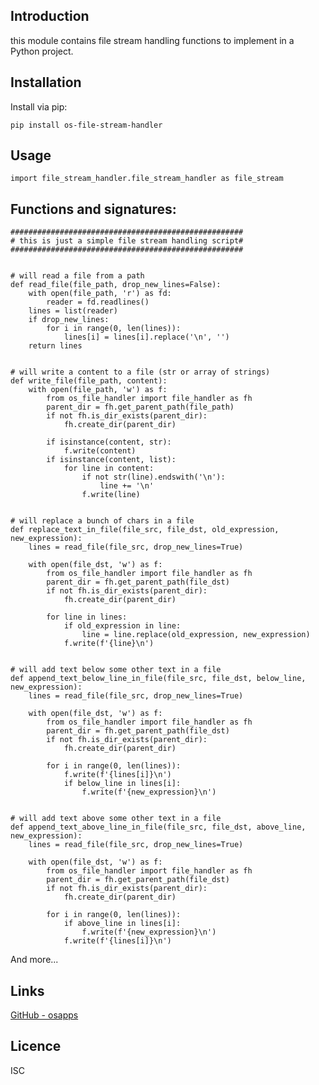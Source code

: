 Introduction
------------

this module contains file stream handling functions to implement in a Python project.

## Installation
Install via pip:

    pip install os-file-stream-handler


## Usage       
        
    import file_stream_handler.file_stream_handler as file_stream
    

## Functions and signatures:
    
    ####################################################
    # this is just a simple file stream handling script#
    ####################################################
    
    
    # will read a file from a path
    def read_file(file_path, drop_new_lines=False):
        with open(file_path, 'r') as fd:
            reader = fd.readlines()
        lines = list(reader)
        if drop_new_lines:
            for i in range(0, len(lines)):
                lines[i] = lines[i].replace('\n', '')
        return lines
    
    
    # will write a content to a file (str or array of strings)
    def write_file(file_path, content):
        with open(file_path, 'w') as f:
            from os_file_handler import file_handler as fh
            parent_dir = fh.get_parent_path(file_path)
            if not fh.is_dir_exists(parent_dir):
                fh.create_dir(parent_dir)
    
            if isinstance(content, str):
                f.write(content)
            if isinstance(content, list):
                for line in content:
                    if not str(line).endswith('\n'):
                        line += '\n'
                    f.write(line)
    
    
    # will replace a bunch of chars in a file
    def replace_text_in_file(file_src, file_dst, old_expression, new_expression):
        lines = read_file(file_src, drop_new_lines=True)
    
        with open(file_dst, 'w') as f:
            from os_file_handler import file_handler as fh
            parent_dir = fh.get_parent_path(file_dst)
            if not fh.is_dir_exists(parent_dir):
                fh.create_dir(parent_dir)
    
            for line in lines:
                if old_expression in line:
                    line = line.replace(old_expression, new_expression)
                f.write(f'{line}\n')
    
    
    # will add text below some other text in a file
    def append_text_below_line_in_file(file_src, file_dst, below_line, new_expression):
        lines = read_file(file_src, drop_new_lines=True)
    
        with open(file_dst, 'w') as f:
            from os_file_handler import file_handler as fh
            parent_dir = fh.get_parent_path(file_dst)
            if not fh.is_dir_exists(parent_dir):
                fh.create_dir(parent_dir)
    
            for i in range(0, len(lines)):
                f.write(f'{lines[i]}\n')
                if below_line in lines[i]:
                    f.write(f'{new_expression}\n')
    
    
    # will add text above some other text in a file
    def append_text_above_line_in_file(file_src, file_dst, above_line, new_expression):
        lines = read_file(file_src, drop_new_lines=True)
    
        with open(file_dst, 'w') as f:
            from os_file_handler import file_handler as fh
            parent_dir = fh.get_parent_path(file_dst)
            if not fh.is_dir_exists(parent_dir):
                fh.create_dir(parent_dir)
    
            for i in range(0, len(lines)):
                if above_line in lines[i]:
                    f.write(f'{new_expression}\n')
                f.write(f'{lines[i]}\n')

And more...


## Links
[GitHub - osapps](https://github.com/osfunapps)

## Licence
ISC